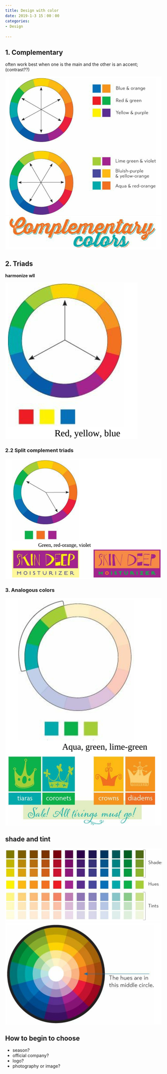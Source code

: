 ```yaml
---
title: Design with color
date: 2019-1-3 15：00：00
categories:
- Design

---
```


## 1. Complementary
often work best when one is the main and the other is an accent;(contrast??)

![enter description here](https://www.github.com/zhongpenggeo/Blogs/raw/master/imags/1546153289373.png)  
![enter description here](https://www.github.com/zhongpenggeo/Blogs/raw/master/imags/1546153628080.png)  
## 2. Triads
**harmonize wll**

![enter description here](https://www.github.com/zhongpenggeo/Blogs/raw/master/imags/1546153448371.png)

### 2.2 Split complement triads
![enter description here](https://www.github.com/zhongpenggeo/Blogs/raw/master/imags/1546153510220.png)  

### 3. Analogous colors
![enter description here](https://www.github.com/zhongpenggeo/Blogs/raw/master/imags/1546153600055.png)  
![enter description here](https://www.github.com/zhongpenggeo/Blogs/raw/master/imags/1546153609523.png)  

## shade and tint
![enter description here](https://www.github.com/zhongpenggeo/Blogs/raw/master/imags/1546153686618.png)  
![enter description here](https://www.github.com/zhongpenggeo/Blogs/raw/master/imags/1546153706000.png)  

## How to begin to choose
- season?
- official company?
- logo?
- photography or image?

